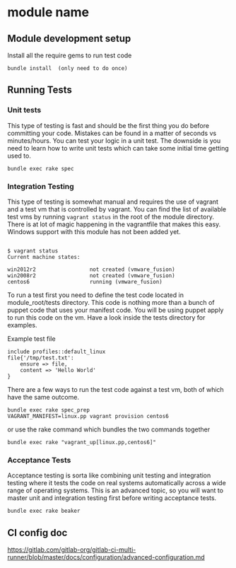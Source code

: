 # module name

## Module development setup

Install all the require gems to run test code
```shell
bundle install  (only need to do once)

```
## Running Tests

### Unit tests
This type of testing is fast and should be the first thing you do before committing your code.  Mistakes can be found
in a matter of seconds vs minutes/hours.  You can test your logic in a unit test.  The downside is you need to learn
how to write unit tests which can take some initial time getting used to.

```shell
bundle exec rake spec

```

### Integration Testing
This type of testing is somewhat manual and requires the use of vagrant and a test vm that is controlled by vagrant.
You can find the list of available test vms by running `vagrant status` in the root of the module directory.  There is
at lot of magic happening in the vagrantfile that makes this easy.  Windows support with this module has not been added yet.

```shell

$ vagrant status
Current machine states:

win2012r2                 not created (vmware_fusion)
win2008r2                 not created (vmware_fusion)
centos6                   running (vmware_fusion)
```

To run a test first you need to define the test code located in module_root/tests directory.  This code is nothing more
than a bunch of puppet code that uses your manifest code.  You will be using puppet apply to run this code on the vm.
Have a look inside the tests directory for examples.

Example test file
```
include profiles::default_linux
file{'/tmp/test.txt':
    ensure => file,
    content => 'Hello World'
}
```

There are a few ways to run the test code against a test vm, both of which have the same outcome.

```shell
bundle exec rake spec_prep
VAGRANT_MANIFEST=linux.pp vagrant provision centos6
```

or use the rake command which bundles the two commands together

```shell
bundle exec rake "vagrant_up[linux.pp,centos6]"
```

### Acceptance Tests
Acceptance testing is sorta like combining unit testing and integration testing where it tests the code on real systems
automatically across a wide range of operating systems.  This is an advanced topic, so you will want to master unit and
integration testing first before writing acceptance tests.

```shell
bundle exec rake beaker

```


## CI config doc
https://gitlab.com/gitlab-org/gitlab-ci-multi-runner/blob/master/docs/configuration/advanced-configuration.md
